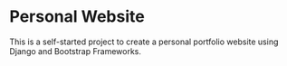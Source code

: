 # Personal Website

This is a self-started project to create a personal portfolio website using Django and Bootstrap Frameworks.
